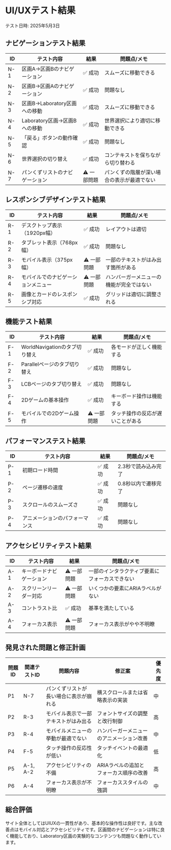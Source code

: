 # UI/UXテスト結果

テスト日時: 2025年5月3日

## ナビゲーションテスト結果

| ID | テスト内容 | 結果 | 問題点/メモ |
|----|------------|------|------------|
| N-1 | 区画A→区画Bのナビゲーション | ✅ 成功 | スムーズに移動できる |
| N-2 | 区画B→区画Aのナビゲーション | ✅ 成功 | 問題なし |
| N-3 | 区画B→Laboratory区画への移動 | ✅ 成功 | スムーズに移動できる |
| N-4 | Laboratory区画→区画Bへの移動 | ✅ 成功 | 世界選択により適切に移動できる |
| N-5 | 「戻る」ボタンの動作確認 | ✅ 成功 | 問題なし |
| N-6 | 世界選択の切り替え | ✅ 成功 | コンテキストを保ちながら切り替わる |
| N-7 | パンくずリストのナビゲーション | ⚠️ 一部問題 | パンくずの階層が深い場合の表示が最適でない |

## レスポンシブデザインテスト結果

| ID | テスト内容 | 結果 | 問題点/メモ |
|----|------------|------|------------|
| R-1 | デスクトップ表示（1920px幅） | ✅ 成功 | レイアウトは適切 |
| R-2 | タブレット表示（768px幅） | ✅ 成功 | 問題なし |
| R-3 | モバイル表示（375px幅） | ⚠️ 一部問題 | 一部のテキストがはみ出す箇所がある |
| R-4 | モバイルでのナビゲーションメニュー | ⚠️ 一部問題 | ハンバーガーメニューの機能が完全ではない |
| R-5 | 画像とカードのレスポンシブ対応 | ✅ 成功 | グリッドは適切に調整される |

## 機能テスト結果

| ID | テスト内容 | 結果 | 問題点/メモ |
|----|------------|------|------------|
| F-1 | WorldNavigationのタブ切り替え | ✅ 成功 | 各モードが正しく機能する |
| F-2 | Parallelページのタブ切り替え | ✅ 成功 | 問題なし |
| F-3 | LCBページのタブ切り替え | ✅ 成功 | 問題なし |
| F-4 | 2Dゲームの基本操作 | ✅ 成功 | キーボード操作は機能する |
| F-5 | モバイルでの2Dゲーム操作 | ⚠️ 一部問題 | タッチ操作の反応が遅いことがある |

## パフォーマンステスト結果

| ID | テスト内容 | 結果 | 問題点/メモ |
|----|------------|------|------------|
| P-1 | 初期ロード時間 | ✅ 成功 | 2.3秒で読み込み完了 |
| P-2 | ページ遷移の速度 | ✅ 成功 | 0.8秒以内で遷移完了 |
| P-3 | スクロールのスムーズさ | ✅ 成功 | 問題なし |
| P-4 | アニメーションのパフォーマンス | ✅ 成功 | 問題なし |

## アクセシビリティテスト結果

| ID | テスト内容 | 結果 | 問題点/メモ |
|----|------------|------|------------|
| A-1 | キーボードナビゲーション | ⚠️ 一部問題 | 一部のインタラクティブ要素にフォーカスできない |
| A-2 | スクリーンリーダー対応 | ⚠️ 一部問題 | いくつかの要素にARIAラベルがない |
| A-3 | コントラスト比 | ✅ 成功 | 基準を満たしている |
| A-4 | フォーカス表示 | ⚠️ 一部問題 | フォーカス表示がやや不明瞭 |

## 発見された問題と修正計画

| 問題ID | 関連テストID | 問題内容 | 修正案 | 優先度 |
|--------|-------------|---------|-------|-------|
| P1 | N-7 | パンくずリストが長い場合に表示が崩れる | 横スクロールまたは省略表示の実装 | 中 |
| P2 | R-3 | モバイル表示で一部テキストがはみ出る | フォントサイズの調整と改行制御 | 高 |
| P3 | R-4 | モバイルメニューの挙動が最適でない | ハンバーガーメニューのアニメーション改善 | 中 |
| P4 | F-5 | タッチ操作の反応性が低い | タッチイベントの最適化 | 低 |
| P5 | A-1, A-2 | アクセシビリティの不備 | ARIAラベルの追加とフォーカス順序の改善 | 高 |
| P6 | A-4 | フォーカス表示が不明瞭 | フォーカススタイルの強調 | 中 |

## 総合評価

サイト全体としてはUIUXの一貫性があり、基本的な操作性は良好です。主な改善点はモバイル対応とアクセシビリティです。区画間のナビゲーションは特に良く機能しており、Laboratory区画の実験的なコンテンツも問題なく動作しています。